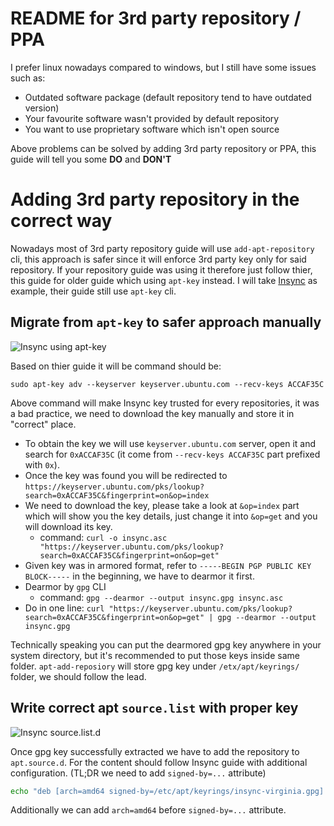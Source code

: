 # README for 3rd party repository / PPA

I prefer linux nowadays compared to windows, but I still have some issues such as:

- Outdated software package (default repository tend to have outdated version)
- Your favourite software wasn't provided by default repository
- You want to use proprietary software which isn't open source

Above problems can be solved by adding 3rd party repository or PPA,
this guide will tell you some **DO** and **DON'T**

# Adding 3rd party repository in the correct way

Nowadays most of 3rd party repository guide will use `add-apt-repository` cli,
this approach is safer since it will enforce 3rd party key only for said repository.
If your repository guide was using it therefore just follow thier, this guide for older guide which using `apt-key` instead.
I will take [Insync](https://www.insynchq.com/downloads/linux#apt) as example, their guide still use `apt-key` cli.

## Migrate from `apt-key` to safer approach manually

![Insync using apt-key](/images/insync-apt-key.png "Insync using apt-key")

Based on thier guide it will be command should be:

`sudo apt-key adv --keyserver keyserver.ubuntu.com --recv-keys ACCAF35C`

Above command will make Insync key trusted for every repositories, it was a bad practice, we need to download the key manually and store it in "correct" place.

- To obtain the key we will use `keyserver.ubuntu.com` server, open it and search for `0xACCAF35C` (it come from `--recv-keys ACCAF35C` part prefixed with `0x`).
- Once the key was found you will be redirected to `https://keyserver.ubuntu.com/pks/lookup?search=0xACCAF35C&fingerprint=on&op=index`
- We need to download the key, please take a look at `&op=index` part which will show you the key details, just change it into `&op=get` and you will download its key.
  - command: `curl -o insync.asc "https://keyserver.ubuntu.com/pks/lookup?search=0xACCAF35C&fingerprint=on&op=get"`
- Given key was in armored format, refer to `-----BEGIN PGP PUBLIC KEY BLOCK-----` in the beginning, we have to dearmor it first.
- Dearmor by `gpg` CLI
  - command: `gpg --dearmor --output insync.gpg insync.asc`
- Do in one line: `curl "https://keyserver.ubuntu.com/pks/lookup?search=0xACCAF35C&fingerprint=on&op=get" | gpg --dearmor --output insync.gpg`

Technically speaking you can put the dearmored gpg key anywhere in your system directory, but it's recommended to put those keys inside same folder.
`apt-add-reposiory` will store gpg key under `/etx/apt/keyrings/` folder, we should follow the lead.

## Write correct apt `source.list` with proper key

![Insync source.list.d](/images/insync-apt-key.png "Insync source.list.d")

Once gpg key successfully extracted we have to add the repository to `apt.source.d`. For the content should follow Insync guide with additional configuration. (TL;DR we need to add `signed-by=...` attribute)

```sh
echo "deb [arch=amd64 signed-by=/etc/apt/keyrings/insync-virginia.gpg] http://apt.insync.io/mint virginia non-free contrib" | sudo tee /etc/apt/sources.list.d/insync.list
```

Additionally we can add `arch=amd64` before `signed-by=...` attribute.
